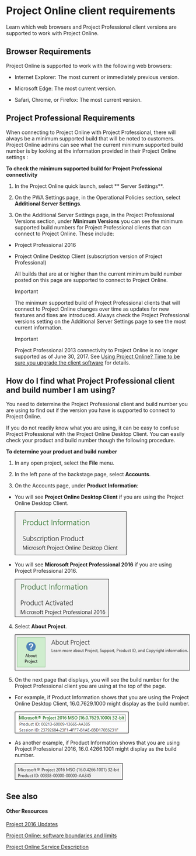 
# Project Online client requirements

Learn which web browsers and Project Professional client versions are supported to work with Project Online.
  
    
    


## Browser Requirements

Project Online is supported to work with the following web browsers:
  
    
    

- Internet Explorer: The most current or immediately previous version.
    
  
- Microsoft Edge: The most current version.
    
  
- Safari, Chrome, or Firefox: The most current version. 
    
  

## Project Professional Requirements

When connecting to Project Online with Project Professional, there will always be a minimum supported build that will be noted to customers. Project Online admins can see what the current minimum supported build number is by looking at the information provided in their Project Online settings :
  
    
    
 **To check the minimum supported build for Project Professional connectivity**
  
    
    

1. In the Project Online quick launch, select ** Server Settings**.
    
  
2. On the PWA Settings page, in the Operational Policies section, select **Additional Server Settings**.
    
  
3. On the Additional Server Settings page, in the Project Professional Versions section, under **Minimum Versions** you can see the minimum supported build numbers for Project Professional clients that can connect to Project Online. These include:
    
  - Project Professional 2016
    
  
  - Project Online Desktop Client (subscription version of Project Professional)
    
  

    All builds that are at or higher than the current minimum build number posted on this page are supported to connect to Project Online. 
    
    > [!IMPORTANT]
      > The minimum supported build of Project Professional clients that will connect to Project Online changes over time as updates for new features and fixes are introduced. Always check the Project Professional versions setting on the Additional Server Settings page to see the most current information. 

    > [!IMPORTANT]
      > Project Professional 2013 connectivity to Project Online is no longer supported as of June 30, 2017. See  [Using Project Online? Time to be sure you upgrade the client software](https://blogs.technet.microsoft.com/projectsupport/2016/12/15/using-project-online-time-to-be-sure-you-upgrade-the-client-software/) for details.

## How do I find what Project Professional client and build number I am using?

 You need to determine the Project Professional client and build number you are using to find out if the version you have is supported to connect to Project Online.
  
    
    
If you do not readily know what you are using, it can be easy to confuse Project Professional with the Project Online Desktop Client. You can easily check your product and build number though the following procedure. 
  
    
    
 **To determine your product and build number**
  
    
    

1. In any open project, select the **File** menu.
    
  
2. In the left pane of the backstage page, select **Accounts**.
    
  
3. On the Accounts page, under **Product Information**:
    
  - You will see **Project Online Desktop Client** if you are using the Project Online Desktop Client.
    
     ![Project Information for Project Online Desktop Client](images/e143db0d-2364-4d2d-8e12-74c88636d7f6.png)
  

  

  
  - You will see **Microsoft Project Professional 2016** if you are using Project Professional 2016.
    
     ![Product Information - Project Professional 2016](images/dd82c53a-3c04-4056-9aaa-fe5e83d0d734.jpg)
  

  

  
4. Select **About Project**.
    
     ![About Project](images/3e6dff29-1dcb-47c2-a0de-db2f523f7926.png)
  

  

  
5. On the next page that displays, you will see the build number for the Project Professional client you are using at the top of the page. 
    
  - For example, if Product Information shows that you are using the Project Online Desktop Client, 16.0.7629.1000 might display as the build number.
    
     ![Project Online Desktop Client build number](images/e651b86d-52cb-4e09-b534-97801d8ab17e.png)
  

  

  
  - As another example, if Product Information shows that you are using Project Professional 2016, 16.0.4266.1001 might display as the build number.
    
     ![Project Professional 2016 build number](images/1d90220d-d919-4ab5-8ebd-6f1c4a19f711.jpg)
  

  

  

## See also


#### Other Resources


  
    
    
 [Project 2016 Updates](https://go.microsoft.com/fwlink/p/?linkid=839005)
  
    
    
 [Project Online: software boundaries and limits](5a09dbce-1e68-4a7b-b099-d5f1b21ba489.md)
  
    
    
 [Project Online Service Description](https://go.microsoft.com/fwlink/p/?linkid=829088)